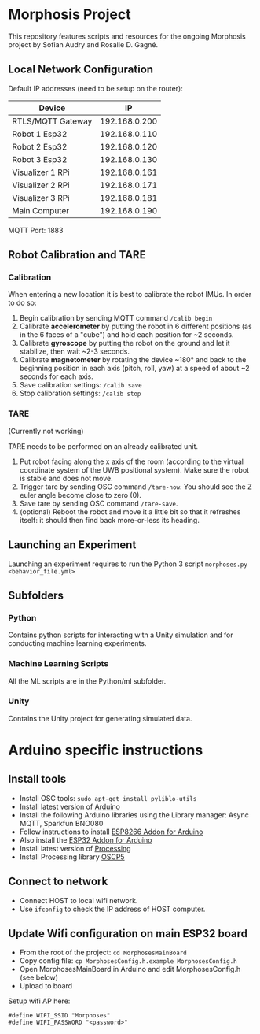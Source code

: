 # Morphosis Project

This repository features scripts and resources for the ongoing Morphosis project by Sofian Audry and Rosalie D. Gagné.

## Local Network Configuration

Default IP addresses (need to be setup on the router):

| Device            | IP            |
| ---- | --- |
| RTLS/MQTT Gateway | 192.168.0.200 |
| Robot 1 Esp32     | 192.168.0.110 |
| Robot 2 Esp32     | 192.168.0.120 |
| Robot 3 Esp32     | 192.168.0.130 |
| Visualizer 1 RPi  | 192.168.0.161 |
| Visualizer 2 RPi  | 192.168.0.171 |
| Visualizer 3 RPi  | 192.168.0.181 |
| Main Computer     | 192.168.0.190 |

MQTT Port: 1883

## Robot Calibration and TARE

### Calibration

When entering a new location it is best to calibrate the robot IMUs. In order to do so:
1. Begin calibration by sending MQTT command ```/calib begin```
2. Calibrate **accelerometer** by putting the robot in 6 different positions (as in the 6 faces of a "cube") and hold each position for ~2 seconds.
3. Calibrate **gyroscope** by putting the robot on the ground and let it stabilize, then wait ~2-3 seconds.
4. Calibrate **magnetometer** by rotating the device ~180° and back to the beginning position in each axis (pitch, roll, yaw) at a speed of about ~2 seconds for each axis.
5. Save calibration settings: ```/calib save```
6. Stop calibration settings: ```/calib stop```

### TARE

(Currently not working)

TARE needs to be performed on an already calibrated unit.
1. Put robot facing along the x axis of the room (according to the virtual coordinate system of the UWB positional system). Make sure the robot is stable and does not move.
2. Trigger tare by sending OSC command ```/tare-now```. You should see the Z euler angle become close to zero (0).
3. Save tare by sending OSC command ```/tare-save```.
4. (optional) Reboot the robot and move it a little bit so that it refreshes itself: it should then find back more-or-less its heading.

## Launching an Experiment

Launching an experiment requires to run the Python 3 script ```morphoses.py <behavior_file.yml>```


## Subfolders

### Python

Contains python scripts for interacting with a Unity simulation and for conducting machine learning
experiments.

### Machine Learning Scripts

All the ML scripts are in the Python/ml subfolder.

### Unity

Contains the Unity project for generating simulated data.

# Arduino specific instructions

## Install tools

- Install OSC tools: `sudo apt-get install pyliblo-utils`
- Install latest version of [Arduino](https://www.arduino.cc/en/Main/Software)
- Install the following Arduino libraries using the Library manager: Async MQTT, Sparkfun BNO080
- Follow instructions to install [ESP8266 Addon for Arduino](https://learn.sparkfun.com/tutorials/esp8266-thing-hookup-guide/installing-the-esp8266-arduino-addon)
- Also install the [ESP32 Addon for Arduino](https://randomnerdtutorials.com/installing-the-esp32-board-in-arduino-ide-windows-instructions/)
- Install latest version of [Processing](https://processing.org/download/)
- Install Processing library [OSCP5](http://www.sojamo.de/libraries/oscP5/)

## Connect to network

- Connect HOST to local wifi network.
- Use `ifconfig` to check the IP address of HOST computer.

## Update Wifi configuration on main ESP32 board

- From the root of the project: `cd MorphosesMainBoard`
- Copy config file: `cp MorphosesConfig.h.example MorphosesConfig.h`
- Open MorphosesMainBoard in Arduino and edit MorphosesConfig.h (see below)
- Upload to board

Setup wifi AP here:

```
#define WIFI_SSID "Morphoses"
#define WIFI_PASSWORD "<password>"
```

